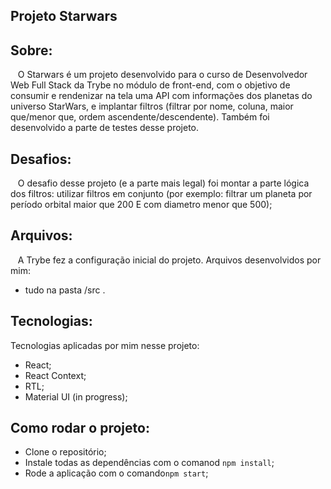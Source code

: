## Projeto Starwars

## Sobre:
&nbsp;&nbsp; O Starwars é um projeto desenvolvido para o curso de Desenvolvedor Web Full Stack da Trybe no módulo de front-end, com o objetivo de consumir e rendenizar na tela uma API com informações dos planetas do universo StarWars, e implantar filtros (filtrar por nome, coluna, maior que/menor que, ordem ascendente/descendente). Também foi desenvolvido a parte de testes desse projeto.

## Desafios:
&nbsp;&nbsp; O desafio desse projeto (e a parte mais legal) foi montar a parte lógica dos filtros: utilizar filtros em conjunto (por exemplo: filtrar um planeta por período orbital maior que 200 E com diametro menor que 500);

## Arquivos:
&nbsp;&nbsp; A Trybe fez a configuração inicial do projeto. Arquivos desenvolvidos por mim:
- tudo na pasta /src .


## Tecnologias:
Tecnologias aplicadas por mim nesse projeto:
- React;
- React Context;
- RTL;
- Material UI (in progress);

## Como rodar o projeto:
- Clone o repositório;
- Instale todas as dependências com o comanod `npm install`;
- Rode a aplicação com o comando`npm start`; 

